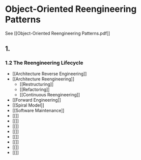 # Object-Oriented Reengineering Patterns
See [[Object-Oriented Reengineering Patterns.pdf]]

## 1. 

### 1.2 The Reengineering Lifecycle
- [[Architecture Reverse Engineering]]
- [[Architecture Reengineering]]
  - [[Restructuring]]
  - [[Refactoring]]
  - [[Continuous Reengineering]]
- [[Forward Engineering]]
- [[Spiral Model]]
- [[Software Maintenance]]
- [[]]
- [[]]
- [[]]
- [[]]
- [[]]
- [[]]
- [[]]
- [[]]
